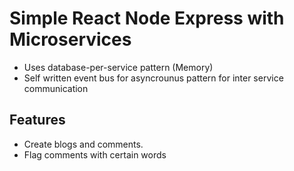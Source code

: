# Simple React Node Express with Microservices

- Uses database-per-service pattern (Memory)
- Self written event bus for asyncrounus pattern for inter service communication

## Features
- Create blogs and comments.
- Flag comments with certain words
